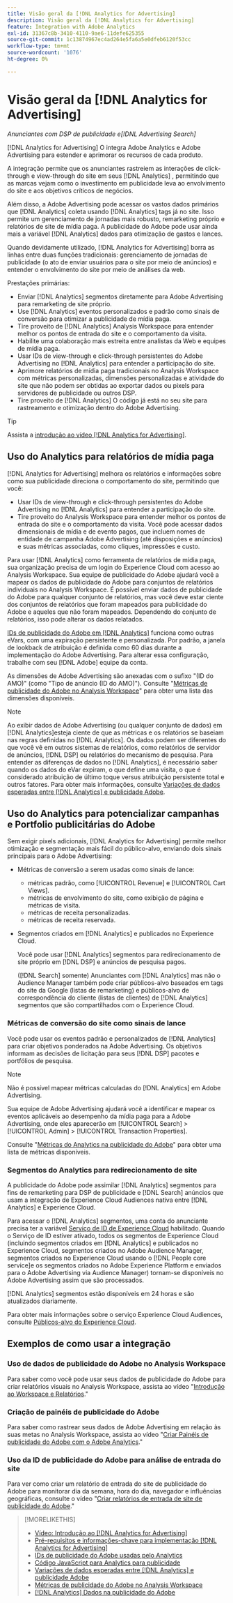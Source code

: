 ```yaml
---
title: Visão geral da [!DNL Analytics for Advertising]
description: Visão geral da [!DNL Analytics for Advertising]
feature: Integration with Adobe Analytics
exl-id: 31367c8b-3410-4110-9ae6-11defe625355
source-git-commit: 1c13874967ec4ad264e5fa6a5e0dfeb6120f53cc
workflow-type: tm+mt
source-wordcount: '1076'
ht-degree: 0%

---
```


# Visão geral da [!DNL Analytics for Advertising]

*Anunciantes com DSP de publicidade e[!DNL Advertising Search]*

[!DNL Analytics for Advertising] O integra Adobe Analytics e Adobe Advertising para estender e aprimorar os recursos de cada produto.

A integração permite que os anunciantes rastreiem as interações de click-through e view-through do site em seus [!DNL Analytics] , permitindo que as marcas vejam como o investimento em publicidade leva ao envolvimento do site e aos objetivos críticos de negócios.

Além disso, a Adobe Advertising pode acessar os vastos dados primários que [!DNL Analytics] coleta usando [!DNL Analytics] tags já no site. Isso permite um gerenciamento de jornadas mais robusto, remarketing próprio e relatórios de site de mídia paga. A publicidade do Adobe pode usar ainda mais a variável [!DNL Analytics] dados para otimização de gastos e lances.

Quando devidamente utilizado, [!DNL Analytics for Advertising] borra as linhas entre duas funções tradicionais: gerenciamento de jornadas de publicidade (o ato de enviar usuários para o site por meio de anúncios) e entender o envolvimento do site por meio de análises da web.

Prestações primárias:

* Enviar [!DNL Analytics] segmentos diretamente para Adobe Advertising para remarketing de site próprio.
* Use [!DNL Analytics] eventos personalizados e padrão como sinais de conversão para otimizar a publicidade de mídia paga.
* Tire proveito de [!DNL Analytics] Analysis Workspace para entender melhor os pontos de entrada do site e o comportamento da visita.
* Habilite uma colaboração mais estreita entre analistas da Web e equipes de mídia paga.
* Usar IDs de view-through e click-through persistentes do Adobe Advertising no [!DNL Analytics] para entender a participação do site.
* Aprimore relatórios de mídia paga tradicionais no Analysis Workspace com métricas personalizadas, dimensões personalizadas e atividade do site que não podem ser obtidas ao exportar dados ou pixels para servidores de publicidade ou outros DSP.
* Tire proveito de [!DNL Analytics] O código já está no seu site para rastreamento e otimização dentro do Adobe Advertising.

>[!TIP]
>
> Assista a [introdução ao vídeo [!DNL Analytics for Advertising]](https://experienceleague.adobe.com/docs/advertising-cloud-learn/tutorials/analytics/intro-a4adc.html?lang=en#analytics).

## Uso do Analytics para relatórios de mídia paga

[!DNL Analytics for Advertising] melhora os relatórios e informações sobre como sua publicidade direciona o comportamento do site, permitindo que você:

* Usar IDs de view-through e click-through persistentes do Adobe Advertising no [!DNL Analytics] para entender a participação do site.
* Tire proveito do Analysis Workspace para entender melhor os pontos de entrada do site e o comportamento da visita. Você pode acessar dados dimensionais de mídia e de evento pagos, que incluem nomes de entidade de campanha Adobe Advertising (até disposições e anúncios) e suas métricas associadas, como cliques, impressões e custo.

Para usar [!DNL Analytics] como ferramenta de relatórios de mídia paga, sua organização precisa de um login do Experience Cloud com acesso ao Analysis Workspace. Sua equipe de publicidade do Adobe ajudará você a mapear os dados de publicidade do Adobe para conjuntos de relatórios individuais no Analysis Workspace. É possível enviar dados de publicidade do Adobe para qualquer conjunto de relatórios, mas você deve estar ciente dos conjuntos de relatórios que foram mapeados para publicidade do Adobe e aqueles que não foram mapeados. Dependendo do conjunto de relatórios, isso pode alterar os dados relatados.

[IDs de publicidade do Adobe em [!DNL Analytics]](ids.md) funciona como outras eVars, com uma expiração persistente e personalizada. Por padrão, a janela de lookback de atribuição é definida como 60 dias durante a implementação do Adobe Advertising. Para alterar essa configuração, trabalhe com seu [!DNL Adobe] equipe da conta.

As dimensões de Adobe Advertising são anexadas com o sufixo &quot;(ID do AMO)&quot; (como &quot;Tipo de anúncio (ID do AMO)&quot;). Consulte &quot;[Métricas de publicidade do Adobe no Analysis Workspace](advertising-metrics-in-analytics.md)&quot; para obter uma lista das dimensões disponíveis.

>[!NOTE]
>
> Ao exibir dados de Adobe Advertising (ou qualquer conjunto de dados) em [!DNL Analytics]esteja ciente de que as métricas e os relatórios se baseiam nas regras definidas no [!DNL Analytics]. Os dados podem ser diferentes do que você vê em outros sistemas de relatórios, como relatórios de servidor de anúncios, [!DNL DSP] ou relatórios do mecanismo de pesquisa. Para entender as diferenças de dados no [!DNL Analytics], é necessário saber quando os dados do eVar expiram, o que define uma visita, o que é considerado atribuição de último toque versus atribuição persistente total e outros fatores. Para obter mais informações, consulte [Variações de dados esperadas entre [!DNL Analytics] e publicidade Adobe](data-variances.md).

## Uso do Analytics para potencializar campanhas e Portfolio publicitárias do Adobe

Sem exigir pixels adicionais, [!DNL Analytics for Advertising] permite melhor otimização e segmentação mais fácil do público-alvo, enviando dois sinais principais para o Adobe Advertising:

* Métricas de conversão a serem usadas como sinais de lance:
   * métricas padrão, como [!UICONTROL Revenue] e [!UICONTROL Cart Views].
   * métricas de envolvimento do site, como exibição de página e métricas de visita.
   * métricas de receita personalizadas.
   * métricas de receita reservada.
* Segmentos criados em [!DNL Analytics] e publicados no Experience Cloud.

   Você pode usar [!DNL Analytics] segmentos para redirecionamento de site próprio em [!DNL DSP] e anúncios de pesquisa pagos.

   ([!DNL Search] somente) Anunciantes com [!DNL Analytics] mas não o Audience Manager também pode criar públicos-alvo baseados em tags do site da Google (listas de remarketing) e públicos-alvo de correspondência do cliente (listas de clientes) de [!DNL Analytics] segmentos que são compartilhados com o Experience Cloud.

### Métricas de conversão do site como sinais de lance

Você pode usar os eventos padrão e personalizados de [!DNL Analytics] para criar objetivos ponderados na Adobe Advertising. Os objetivos informam as decisões de licitação para seus [!DNL DSP] pacotes e portfólios de pesquisa.

>[!NOTE]
>
> Não é possível mapear métricas calculadas do [!DNL Analytics] em Adobe Advertising.

Sua equipe de Adobe Advertising ajudará você a identificar e mapear os eventos aplicáveis ao desempenho da mídia paga para a Adobe Advertising, onde eles aparecerão em [!UICONTROL Search] > [!UICONTROL Admin] > [!UICONTROL Transaction Properties].

Consulte &quot;[Métricas do Analytics na publicidade do Adobe](analytics-data-in-advertising.md)&quot; para obter uma lista de métricas disponíveis.

### Segmentos do Analytics para redirecionamento de site

A publicidade do Adobe pode assimilar [!DNL Analytics] segmentos para fins de remarketing para DSP de publicidade e [!DNL Search] anúncios que usam a integração de Experience Cloud Audiences nativa entre [!DNL Analytics] e Experience Cloud.

Para acessar o [!DNL Analytics] segmentos, uma conta do anunciante precisa ter a variável [Serviço de ID de Experience Cloud](https://experienceleague.adobe.com/docs/id-service/using/home.html) habilitado. Quando o Serviço de ID estiver ativado, todos os segmentos de Experience Cloud (incluindo segmentos criados em [!DNL Analytics] e publicados no Experience Cloud, segmentos criados no Adobe Audience Manager, segmentos criados no Experience Cloud usando o [!DNL People core service]e os segmentos criados no Adobe Experience Platform e enviados para o Adobe Advertising via Audience Manager) tornam-se disponíveis no Adobe Advertising assim que são processados.

[!DNL Analytics] segmentos estão disponíveis em 24 horas e são atualizados diariamente.

Para obter mais informações sobre o serviço Experience Cloud Audiences, consulte [Públicos-alvo do Experience Cloud](https://experienceleague.adobe.com/docs/core-services/interface/audiences/audience-library.html).

## Exemplos de como usar a integração

### Uso de dados de publicidade do Adobe no Analysis Workspace

Para saber como você pode usar seus dados de publicidade do Adobe para criar relatórios visuais no Analysis Workspace, assista ao vídeo &quot;[Introdução ao Workspace e Relatórios](https://experienceleague.adobe.com/docs/advertising-cloud-learn/tutorials/analytics/analytics-analysis-workspace-a4adc.html).&quot;

### Criação de painéis de publicidade do Adobe

Para saber como rastrear seus dados de Adobe Advertising em relação às suas metas no Analysis Workspace, assista ao vídeo &quot;[Criar Painéis de publicidade do Adobe com o Adobe Analytics](https://experienceleague.adobe.com/docs/advertising-cloud-learn/tutorials/analytics/analytics-dashboards-a4adc.html).&quot;

### Uso da ID de publicidade do Adobe para análise de entrada do site

Para ver como criar um relatório de entrada do site de publicidade do Adobe para monitorar dia da semana, hora do dia, navegador e influências geográficas, consulte o vídeo &quot;[Criar relatórios de entrada de site de publicidade do Adobe](https://experienceleague.adobe.com/docs/advertising-cloud-learn/tutorials/analytics/analytics-site-entry-a4adc.html).&quot;

>[!MORELIKETHIS]
>
>* [Vídeo: Introdução ao [!DNL Analytics for Advertising]](https://experienceleague.adobe.com/docs/advertising-cloud-learn/tutorials/analytics/intro-a4adc.html)
>* [Pré-requisitos e informações-chave para implementação [!DNL Analytics for Advertising]](prerequisites.md)
>* [IDs de publicidade do Adobe usadas pelo Analytics](ids.md)
>* [Código JavaScript para Analytics para publicidade](/help/integrations/analytics/javascript.md)
>* [Variações de dados esperadas entre [!DNL Analytics] e publicidade Adobe](data-variances.md)
>* [Métricas de publicidade do Adobe no Analysis Workspace](/help/integrations/analytics/advertising-metrics-in-analytics.md)
>* [[!DNL Analytics] Dados na publicidade do Adobe](/help/integrations/analytics/analytics-data-in-advertising.md)

